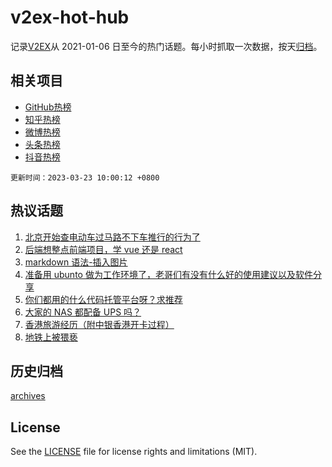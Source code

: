# v2ex-hot-hub

 记录[V2EX](https://www.v2ex.com/)从 2021-01-06 日至今的热门话题。每小时抓取一次数据，按天[归档](archives)。
 
 ## 相关项目

- [GitHub热榜](https://github.com/lonnyzhang423/github-hot-hub)
- [知乎热榜](https://github.com/lonnyzhang423/zhihu-hot-hub)
- [微博热榜](https://github.com/lonnyzhang423/weibo-hot-hub)
- [头条热榜](https://github.com/lonnyzhang423/toutiao-hot-hub)
- [抖音热榜](https://github.com/lonnyzhang423/douyin-hot-hub)


 `更新时间：2023-03-23 10:00:12 +0800`

## 热议话题

1. [北京开始查电动车过马路不下车推行的行为了](https://www.v2ex.com/t/926079)
1. [后端想整点前端项目，学 vue 还是 react](https://www.v2ex.com/t/926133)
1. [markdown 语法-插入图片](https://www.v2ex.com/t/926148)
1. [准备用 ubunto 做为工作环境了，老哥们有没有什么好的使用建议以及软件分享](https://www.v2ex.com/t/926120)
1. [你们都用的什么代码托管平台呀？求推荐](https://www.v2ex.com/t/926099)
1. [大家的 NAS 都配备 UPS 吗？](https://www.v2ex.com/t/926210)
1. [香港旅游经历（附中银香港开卡过程）](https://www.v2ex.com/t/926156)
1. [地铁上被猥亵](https://www.v2ex.com/t/926377)

## 历史归档

[archives](archives)

## License

See the [LICENSE](LICENSE) file for license rights and limitations (MIT).
